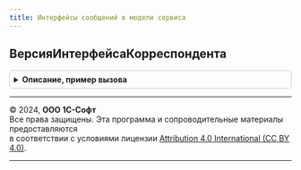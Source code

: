 ```yaml
---
title: Интерфейсы сообщений в модели сервиса
---
```



## ВерсияИнтерфейсаКорреспондента
<details style="margin: 1em 0; padding: 0.5em; border: 1px solid #ccc; border-radius: 6px;">

<summary style="font-weight: bold; cursor: pointer;">Описание, пример вызова</summary>

```bsl

// Возвращает версии интерфейса сообщений, поддерживаемые ИБ-корреспондентом.
// @skip-warning ПустойМетод - особенность реализации.
//
// Параметры:
//  ИнтерфейсСообщения - Строка - Имя программного интерфейса сообщений.
//  ПараметрыПодключения - Структура - Параметры подключения к ИБ-корреспонденту.
//  ПредставлениеПолучателя - Строка - Представление ИБ-корреспондента.
//  ИнтерфейсТекущейИБ - Строка - Имя программного интерфейса текущей ИБ (используется
//    для обеспечения обратной совместимости с предыдущими версиями БСП).
//
// Возвращаемое значение:
//  Строка - максимальная версия интерфейса, поддерживаемая как ИБ-корреспондентом, так и текущей ИБ.
//
Функция ВерсияИнтерфейсаКорреспондента(Знач ИнтерфейсСообщения, Знач ПараметрыПодключения, Экспорт
```

Пример вызова
```bsl
Результат = ИнтерфейсыСообщенийВМоделиСервиса.ВерсияИнтерфейсаКорреспондента(ИнтерфейсСообщения, ПараметрыПодключения, );
```
</details>

---

© 2024, **ООО 1С-Софт**  
Все права защищены. Эта программа и сопроводительные материалы предоставляются  
в соответствии с условиями лицензии [Attribution 4.0 International (CC BY 4.0)](https://creativecommons.org/licenses/by/4.0/legalcode).

---
